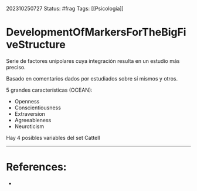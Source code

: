 202310250727
Status: #frag
Tags: [[Psicología]]
# DevelopmentOfMarkersForTheBigFiveStructure
Serie de factores unipolares cuya integración resulta en un estudio más preciso. 

Basado en comentarios dados por estudiados sobre sí mismos y otros. 

5 grandes características (OCEAN):
- Openness
- Conscientiousness
- Extraversion 
- Agreeableness 
- Neuroticism 

Hay 4 posibles variables del set Cattell

---
# References:
- 
